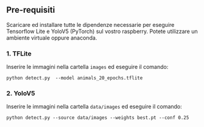 ## Pre-requisiti
Scaricare ed installare tutte le dipendenze necessarie per eseguire Tensorflow Lite e YoloV5 (PyTorch) sul vostro raspberry.
Potete utilizzare un ambiente virtuale oppure anaconda.

### 1. TFLite
Inserire le immagini nella cartella ``images`` ed eseguire il comando:

```
python detect.py  --model animals_20_epochs.tflite
```

### 2. YoloV5
Inserire le immagini nella cartella ``data/images`` ed eseguire il comando:

```
python detect.py --source data/images --weights best.pt --conf 0.25
```